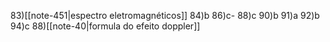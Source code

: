 83)[[note-451|espectro eletromagnéticos]]
84)b
86)c-
88)c
90)b
91)a
92)b
94)c
88)[[note-40|formula do efeito doppler]]